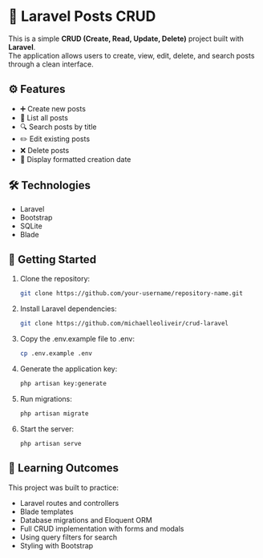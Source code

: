 # 📌 Laravel Posts CRUD

This is a simple **CRUD (Create, Read, Update, Delete)** project built with **Laravel**.  
The application allows users to create, view, edit, delete, and search posts through a clean interface.

## ⚙️ Features

-   ➕ Create new posts
-   📄 List all posts
-   🔍 Search posts by title
-   ✏️ Edit existing posts
-   ❌ Delete posts
-   📅 Display formatted creation date

## 🛠️ Technologies

-   Laravel
-   Bootstrap
-   SQLite
-   Blade

## 🚀 Getting Started

1. Clone the repository:

    ```bash
    git clone https://github.com/your-username/repository-name.git
    ```

2. Install Laravel dependencies:

    ```bash
    git clone https://github.com/michaelleoliveir/crud-laravel
    ```

3. Copy the .env.example file to .env:

    ```bash
    cp .env.example .env
    ```

4. Generate the application key:

    ```bash
    php artisan key:generate
    ```

5. Run migrations:

    ```bash
    php artisan migrate
    ```

6. Start the server:
    ```
    php artisan serve
    ```

## 📖 Learning Outcomes

This project was built to practice:

-   Laravel routes and controllers
-   Blade templates
-   Database migrations and Eloquent ORM
-   Full CRUD implementation with forms and modals
-   Using query filters for search
-   Styling with Bootstrap
